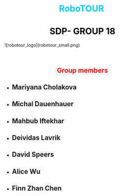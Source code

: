 <h1 style="text-align: center;"><span style="color: #00ccff;"><strong> RoboTOUR&nbsp;</strong></span></h1>
<h1 style="text-align: center;"><span style="color: #ff0000;"><strong><span style="color: #000000;"> SDP- GROUP 18</span> </strong></span></h1>
![robotour_logo](robotour_small.png)
<p style="text-align: center;">&nbsp;</p>
<h2 style="text-align: center;"><span style="color: #ff0000;"><strong>Group members</strong></span></h2>
<ul style="list-style-type: square;">
<li>
<h2><strong>Mariyana Cholakova</strong></h2>
</li>
<li>
<h2><strong>Michal Dauenhauer</strong></h2>
</li>
<li>
<h2><strong>Mahbub Iftekhar</strong></h2>
</li>
<li>
<h2><strong>Deividas Lavrik</strong></h2>
</li>
<li>
<h2><strong>David Speers</strong></h2>
</li>
<li>
<h2><strong>Alice Wu</strong></h2>
</li>
<li>
<h2><strong>Finn Zhan Chen</strong></h2>
</li>
</ul>
